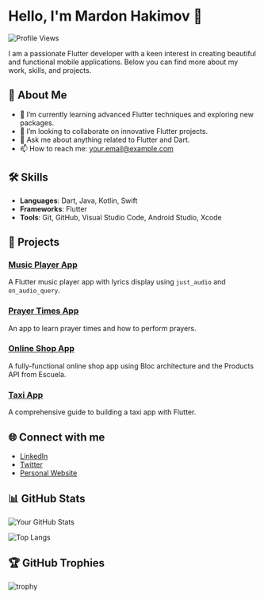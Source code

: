 # Hello, I'm Mardon Hakimov 👋

![Profile Views](https://komarev.com/ghpvc/?username=your-github-username&color=blue)

I am a passionate Flutter developer with a keen interest in creating beautiful and functional mobile applications. Below you can find more about my work, skills, and projects.

## 🚀 About Me
- 🌱 I’m currently learning advanced Flutter techniques and exploring new packages.
- 👯 I’m looking to collaborate on innovative Flutter projects.
- 💬 Ask me about anything related to Flutter and Dart.
- 📫 How to reach me: [your.email@example.com](mailto:your.email@example.com)

## 🛠️ Skills
- **Languages**: Dart, Java, Kotlin, Swift
- **Frameworks**: Flutter
- **Tools**: Git, GitHub, Visual Studio Code, Android Studio, Xcode

## 📝 Projects
### [Music Player App](https://github.com/your-github-username/music-player-app)
A Flutter music player app with lyrics display using `just_audio` and `on_audio_query`.

### [Prayer Times App](https://github.com/your-github-username/prayer-times-app)
An app to learn prayer times and how to perform prayers.

### [Online Shop App](https://github.com/your-github-username/online-shop-app)
A fully-functional online shop app using Bloc architecture and the Products API from Escuela.

### [Taxi App](https://github.com/your-github-username/taxi-app)
A comprehensive guide to building a taxi app with Flutter.

## 🌐 Connect with me
- [LinkedIn](https://linkedin.com/in/your-linkedin-profile)
- [Twitter](https://twitter.com/your-twitter-handle)
- [Personal Website](https://your-website.com)

## 📊 GitHub Stats
![Your GitHub Stats](https://github-readme-stats.vercel.app/api?username=your-github-username&show_icons=true&theme=radical)

![Top Langs](https://github-readme-stats.vercel.app/api/top-langs/?username=your-github-username&layout=compact&theme=radical)

## 🏆 GitHub Trophies
![trophy](https://github-profile-trophy.vercel.app/?username=your-github-username&theme=onedark)
